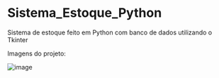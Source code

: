 # Sistema_Estoque_Python
Sistema de estoque feito em Python com banco de dados utilizando o Tkinter


Imagens do projeto:

![image](https://user-images.githubusercontent.com/108029211/184245194-28f44776-a83c-483e-b67c-b6da6ac0860b.png)
